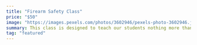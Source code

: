 ```yaml
---
title: "Firearm Safety Class"
price: "$50"
image: "https://images.pexels.com/photos/3602946/pexels-photo-3602946.jpeg?auto=compress&cs=tinysrgb&dpr=2&h=750&w=1260"
summary: This class is designed to teach our students nothing more than how to operate a firearm at home as well as the public range safely.  Tactical 360 A.C.T focus on firearms safety rules, mechanical features of the firearm and techniques necessary for 
tag: "featured"
---
```



<!--stackedit_data:
eyJoaXN0b3J5IjpbLTIwMjc0NDUzOTQsLTQ5NTk5Mjg4MF19
-->